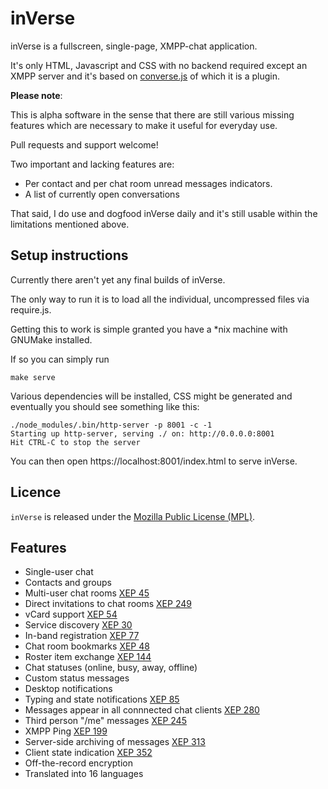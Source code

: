 # inVerse

inVerse is a fullscreen, single-page, XMPP-chat application.

It's only HTML, Javascript and CSS with no backend required except an XMPP
server and it's based on [converse.js](https://conversejs.org) of which it
is a plugin.

**Please note**:

This is alpha software in the sense that there are still various missing
features which are necessary to make it useful for everyday use.

Pull requests and support welcome!

Two important and lacking features are:

* Per contact and per chat room unread messages indicators.
* A list of currently open conversations

That said, I do use and dogfood inVerse daily and it's still usable within the
limitations mentioned above.

## Setup instructions

Currently there aren't yet any final builds of inVerse.

The only way to run it is to load all the individual, uncompressed files via
require.js.

Getting this to work is simple granted you have a \*nix machine with GNUMake
installed.

If so you can simply run

    make serve

Various dependencies will be installed, CSS might be generated and
eventually you should see something like this:

    ./node_modules/.bin/http-server -p 8001 -c -1
    Starting up http-server, serving ./ on: http://0.0.0.0:8001
    Hit CTRL-C to stop the server

You can then open https://localhost:8001/index.html to serve inVerse.

## Licence

`inVerse` is released under the [Mozilla Public License (MPL)](https://www.mozilla.org/MPL/2.0/index.txt).

## Features

- Single-user chat
- Contacts and groups
- Multi-user chat rooms [XEP 45](http://xmpp.org/extensions/xep-0045.html)
- Direct invitations to chat rooms [XEP 249](http://xmpp.org/extensions/xep-0249.html)
- vCard support [XEP 54](http://xmpp.org/extensions/xep-0054.html)
- Service discovery [XEP 30](http://xmpp.org/extensions/xep-0030.html)
- In-band registration [XEP 77](http://xmpp.org/extensions/xep-0077.html)
- Chat room bookmarks [XEP 48](http://xmpp.org/extensions/xep-0048.html)
- Roster item exchange [XEP 144](http://xmpp.org/extensions/tmp/xep-0144-1.1.html)
- Chat statuses (online, busy, away, offline)
- Custom status messages
- Desktop notifications
- Typing and state notifications [XEP 85](http://xmpp.org/extensions/xep-0085.html)
- Messages appear in all connnected chat clients [XEP 280](http://xmpp.org/extensions/xep-0280.html)
- Third person "/me" messages [XEP 245](http://xmpp.org/extensions/xep-0245.html)
- XMPP Ping [XEP 199](http://xmpp.org/extensions/xep-0199.html)
- Server-side archiving of messages [XEP 313](http://xmpp.org/extensions/xep-0313.html)
- Client state indication [XEP 352](http://xmpp.org/extensions/xep-0352.html)
- Off-the-record encryption
- Translated into 16 languages
